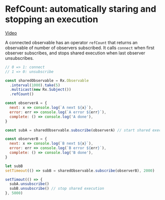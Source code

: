 # RefCount: automatically staring and stopping an execution
[Video](https://egghead.io/lessons/rxjs-refcount-automatically-starting-and-stopping-an-execution)

A connected observable has an operator ``refCount`` that returns an observable of number of observers subscribed. It calls ``connect`` when first observer subscribes, and stops shared execution when last observer unsubscribes.

```js
// 0 => 1: connect
// 1 => 0: unsubscribe

const sharedObservable = Rx.Observable
  .interval(1000).take(5)
  .multicast(new Rx.Subject())
  .refCount()

const observerA = {
  next: x => console.log(`A next ${x}`),
  error: err => console.log(`A error ${err}`),
  complete: () => console.log('A done'),
}

const subA = sharedObservable.subscribe(observerA) // start shared execution

const observerB = {
  next: x => console.log(`B next ${x}`),
  error: err => console.log(`B error ${err}`),
  complete: () => console.log('B done'),
}

let subB
setTimeout(() => subB = sharedObservable.subscribe(observerB), 2000)

setTimout(() => {
  subA.unsubscribe()
  subB.unsubscribe() // stop shared execution
}, 5000)
```
